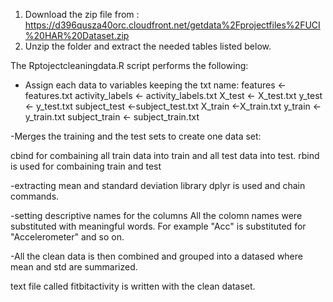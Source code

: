 1. Download the zip file from : https://d396qusza40orc.cloudfront.net/getdata%2Fprojectfiles%2FUCI%20HAR%20Dataset.zip
2. Unzip the folder and extract the needed tables listed below.

The Rptojectcleaningdata.R script performs the following: 

- Assign each data to variables keeping the txt name: 
features <- features.txt
activity_labels <- activity_labels.txt
X_test <- X_test.txt
y_test <- y_test.txt
subject_test <-subject_test.txt
X_train <-X_train.txt
y_train <-y_train.txt
subject_train <- subject_train.txt

-Merges the training and the test sets to create one data set:

cbind for combaining all train data into train and all test data into test.
rbind is used for combaining train and test 

-extracting mean and standard deviation
library dplyr is used and chain commands.

-setting descriptive names for the columns
All the colomn names were substituted with meaningful words. For example "Acc" is substituted for "Accelerometer" and so on.

-All the clean data is then combined and grouped into a datased where mean and std are summarized.

text file called fitbitactivity is written with the clean dataset.
